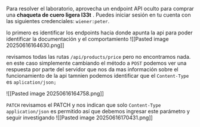 Para resolver el laboratorio, aprovecha un endpoint API oculto para comprar una **chaqueta de cuero ligera l33t** . Puedes iniciar sesión en tu cuenta con las siguientes credenciales: `wiener:peter`.

lo primero es identificar los endpoints hacia donde apunta la api para poder identificar la documentación y el comportamiento
![[Pasted image 20250616164630.png]]

revisamos todas las rutas `/api/products/price` pero no encontramos nada. en este caso simplemente cambiando el método a `POST` podemos ver una respuesta por parte del servidor que nos da mas información sobre el funcionamiento de la api tamnien podemos identificar que el `Content-Type` es `aplication/json;` 

![[Pasted image 20250616164758.png]]

`PATCH`
revisamos el PATCH y nos indican que solo `Content-Type application/json` es permitido así que debemos ingresar este parámetro y seguir investigando
![[Pasted image 20250616170431.png]]

